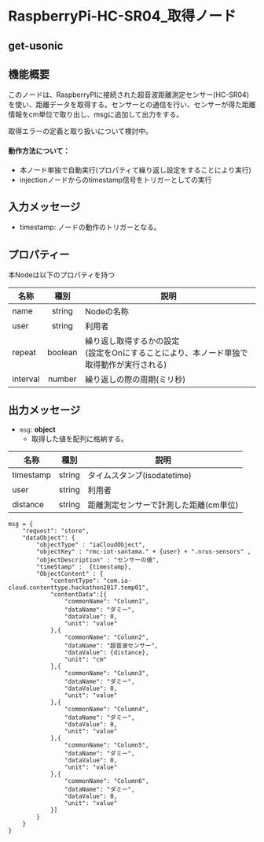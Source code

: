 # RaspberryPi-HC-SR04_取得ノード

## get-usonic

## 機能概要

このノードは、RaspberryPIに接続された超音波距離測定センサー(HC-SR04)を使い、距離データを取得する。センサーとの通信を行い、センサーが得た距離情報をcm単位で取り出し、msgに追加して出力をする。

取得エラーの定義と取り扱いについて検討中。

#### 動作方法について：

- 本ノード単独で自動実行(プロパティて繰り返し設定をすることにより実行)
- injectionノードからのtimestamp信号をトリガーとしての実行

## 入力メッセージ

* timestamp:  ノードの動作のトリガーとなる。



## プロパティー

本Nodeは以下のプロパティを持つ

| 名称     |  種別   | 説明                                                         |
| -------- | :-----: | ------------------------------------------------------------ |
| name     | string  | Nodeの名称                                                   |
| user     | string  | 利用者                                                       |
| repeat   | boolean | 繰り返し取得するかの設定<br />(設定をOnにすることにより、本ノード単独で取得動作が実行される) |
| interval | number  | 繰り返しの際の周期(ミリ秒)                                   |



## 出力メッセージ

* ``msg``:  **object**
  * 取得した値を配列に格納する。

| 名称      | 種別   | 説明                                   |
| --------- | ------ | -------------------------------------- |
| timestamp | string | タイムスタンプ(isodatetime)            |
| user      | string | 利用者                                 |
| distance  | string | 距離測定センサーで計測した距離(cm単位) |


```
msg = {
    "request": "store",
    "dataObject": {
        "objectType" : "iaCloudObject",
        "objectKey" : "rmc-iot-santama." + {user} + ".nrus-sensors" ,
        "objectDescription" : "センサーの値",
        "timeStamp" :  {timestamp},
        "ObjectContent" : {
            "contentType": "com.ia-cloud.contenttype.hackathon2017.temp01",
            "contentData":[{
                "commonName": "Column1",
                "dataName": "ダミー",
                "dataValue": 0,
                "unit": "value"
            },{
                "commonName": "Column2",
                "dataName": "超音波センサー",
                "dataValue": {distance},
                "unit": "cm"
            },{
                "commonName": "Column3",
                "dataName": "ダミー",
                "dataValue": 0,
                "unit": "value"
            },{
                "commonName": "Column4",
                "dataName": "ダミー",
                "dataValue": 0,
                "unit": "value"
            },{
                "commonName": "Column5",
                "dataName": "ダミー",
                "dataValue": 0,
                "unit": "value"
            },{
                "commonName": "Column6",
                "dataName": "ダミー",
                "dataValue": 0,
                "unit": "value"
            }]
        }
    }
}


```

